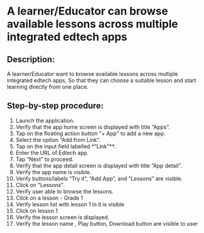 # A learner/Educator can browse available lessons across multiple integrated edtech apps

## Description:
A learner/Educator want to browse available lessons across multiple integrated edtech apps,
So that they can choose a suitable lesson and start learning directly from one place.

## Step-by-step procedure:

1. Launch the application.
2. Verify that the app home screen is displayed with title “Apps”.
3. Tap on the floating action button "+ App" to add a new app.
4. Select the option “Add from Link”.
5. Tap on the input field labelled *“Link”**.
6. Enter the URL of Edtech app.
7. Tap “Next” to proceed.
8. Verify that the app detail screen is displayed with title “App detail”.
9. Verify the app name is visible.
10. Verify buttons/labels “Try it”, “Add App”, and “Lessons” are visible.
11. Click on "Lessons".
12. Verify user able to browse the lessons.
13. Click on a lesson - Grade 1
14. Verify lesson list with lesson 1 in it is visible
15. Click on lesson 1
16. Verify the lesson screen is displayed.
17. Verify the lesson name , Play button, Download button are visible to user